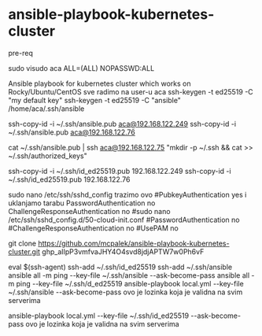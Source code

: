 # ansible-playbook-kubernetes-cluster

pre-req

sudo visudo 
aca ALL=(ALL) NOPASSWD:ALL


Ansible playbook for kubernetes cluster which works on Rocky/Ubuntu/CentOS
sve radimo na user-u aca
ssh-keygen -t ed25519 -C "my default key" 
ssh-keygen -t ed25519 -C "ansible"   /home/aca/.ssh/ansible

ssh-copy-id -i ~/.ssh/ansible.pub aca@192.168.122.249
ssh-copy-id -i ~/.ssh/ansible.pub aca@192.168.122.76

cat ~/.ssh/ansible.pub | ssh aca@192.168.122.75 "mkdir -p ~/.ssh && cat >> ~/.ssh/authorized_keys"

ssh-copy-id -i ~/.ssh/id_ed25519.pub 192.168.122.249
ssh-copy-id -i ~/.ssh/id_ed25519.pub 192.168.122.76

sudo nano /etc/ssh/sshd_config
trazimo ovo  #PubkeyAuthentication yes i uklanjamo tarabu
PasswordAuthentication no
ChallengeResponseAuthentication no
#sudo nano /etc/ssh/sshd_config.d/50-cloud-init.conf
#PasswordAuthentication no
#ChallengeResponseAuthentication no
#UsePAM no


git clone https://github.com/mcpalek/ansible-playbook-kubernetes-cluster.git
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

eval $(ssh-agent)
ssh-add ~/.ssh/id_ed25519
ssh-add ~/.ssh/ansible
ansible all -m ping --key-file ~/.ssh/ansible --ask-become-pass
ansible all -m ping --key-file ~/.ssh/d_ed25519
ansible-playbook local.yml --key-file ~/.ssh/ansible --ask-become-pass  ovo je lozinka koja je validna na svim serverima

ansible-playbook local.yml --key-file ~/.ssh/id_ed25519 --ask-become-pass  ovo je lozinka koja je validna na svim serverima